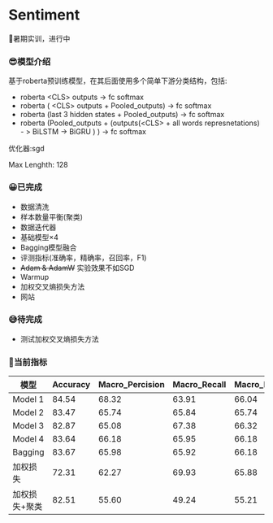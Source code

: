 # Sentiment
🐍暑期实训，进行中
### 😎模型介绍
基于roberta预训练模型，在其后面使用多个简单下游分类结构，包括:
* roberta \<CLS\> outputs -> fc softmax
* roberta ( \<CLS\> outputs + Pooled_outputs) -> fc softmax
* roberta (last 3 hidden states + Pooled_outputs) -> fc softmax
* roberta (Pooled_outputs + (outputs(\<CLS\> + all words represnetations) - > BiLSTM -> BiGRU ) ) -> fc softmax

优化器:sgd

Max Lenghth: 128
 
### 😀已完成
* 数据清洗
* 样本数量平衡(聚类)
* 数据迭代器
* 基础模型×4
* Bagging模型融合
* 评测指标(准确率，精确率，召回率，F1)
* ~~Adam & AdamW~~ 实验效果不如SGD
* Warmup
* 加权交叉熵损失方法
* 网站

### 😅待完成
* 测试加权交叉熵损失方法

### 🚀当前指标

| 模型| Accuracy | Macro_Percision| Macro_Recall | Macro_F1|
|---|---|---|---|---|
|Model 1|84.54|68.32|63.91|66.04|
|Model 2|83.47|65.74|65.84|65.74|
|Model 3|82.87|65.08|67.38|66.32|
|Model 4|83.64|66.18|65.95|66.18|
|Bagging|83.67|65.98|65.92|66.18|
|加权损失|72.31|62.27|69.93|65.88|
|加权损失+聚类|82.51|55.60|49.24|55.21|






